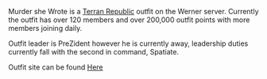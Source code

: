 Murder she Wrote is a [Terran Republic](../../terminology/Terran_Republic.md) outfit on the
Werner server. Currently the outfit has over 120 members and over 200,000 outfit
points with more members joining daily.

Outfit leader is PreZident however he is currently away, leadership duties
currently fall with the second in command, Spatiate.

Outfit site can be found [Here](http://www.msw-pso.uk.tt)
